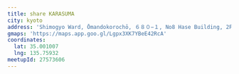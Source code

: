 ```yaml
---
title: share KARASUMA
city: kyoto
address: 'Shimogyo Ward, Ōmandokorochō, ６８０−１, No8 Hase Building, 2F 3F（受付'
gmaps: 'https://maps.app.goo.gl/Lgpx3XK7YBeE42RcA'
coordinates:
  lat: 35.001007
  lng: 135.75932
meetupId: 27573606
---
```


